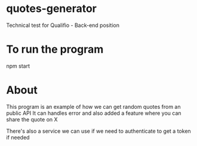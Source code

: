 # quotes-generator
Technical test for Qualifio - Back-end position

# To run the program 

npm start

# About

This program is an example of how we can get random quotes from an public API
It can handles error and also added a feature where you can share the quote on X

There's also a service we can use if we need to authenticate to get a token if needed

